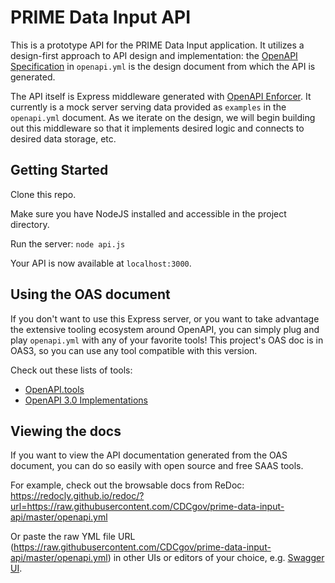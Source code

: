 # PRIME Data Input API

This is a prototype API for the PRIME Data Input application. It utilizes a design-first approach to API design and implementation: the [OpenAPI Specification](https://www.openapis.org/) in `openapi.yml` is the design document from which the API is generated. 

The API itself is Express middleware generated with [OpenAPI Enforcer](https://github.com/byu-oit/openapi-enforcer). It currently is a mock server serving data provided as `examples` in the `openapi.yml` document. As we iterate on the design, we will begin building out this middleware so that it implements desired logic and connects to desired data storage, etc.

## Getting Started

Clone this repo. 

Make sure you have NodeJS installed and accessible in the project directory.

Run the server: `node api.js`

Your API is now available at `localhost:3000`.

## Using the OAS document

If you don't want to use this Express server, or you want to take advantage the extensive tooling ecosystem around OpenAPI, you can simply plug and play `openapi.yml` with any of your favorite tools! This project's OAS doc is in OAS3, so you can use any tool compatible with this version.

Check out these lists of tools:

* [OpenAPI.tools](https://openapi.tools/)
* [OpenAPI 3.0 Implementations](https://github.com/OAI/OpenAPI-Specification/blob/master/IMPLEMENTATIONS.md)

## Viewing the docs

If you want to view the API documentation generated from the OAS document, you can do so easily with open source and free SAAS tools.

For example, check out the browsable docs from ReDoc: https://redocly.github.io/redoc/?url=https://raw.githubusercontent.com/CDCgov/prime-data-input-api/master/openapi.yml

Or paste the raw YML file URL (https://raw.githubusercontent.com/CDCgov/prime-data-input-api/master/openapi.yml) in other UIs or editors of your choice, e.g. [Swagger UI](https://petstore.swagger.io/).
